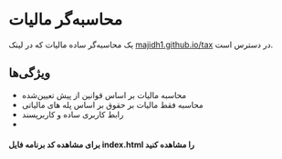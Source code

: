# محاسبه‌گر مالیات

یک محاسبه‌گر ساده مالیات که در لینک [majidh1.github.io/tax](https://majidh1.github.io/tax/) در دسترس است.

## ویژگی‌ها
- محاسبه مالیات بر اساس قوانین از پیش تعیین‌شده
- محاسبه فقط مالیات بر حقوق بر اساس پله های مالیاتی
- رابط کاربری ساده و کاربرپسند
- 
#### برای مشاهده کد برنامه فایل index.html را مشاهده کنید
